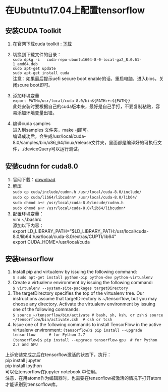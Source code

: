 # 在Ubutntu17.04上配置tensorflow

## 安装CUDA Toolkit
1. 在官网下载cuda toolkit : [下载](https://developer.nvidia.com/cuda-downloads)  

2. 切换到下载文件的目录：   
`sudo dpkg -i   cuda-repo-ubuntu1604-8-0-local-ga2_8.0.61-1_amd64.deb`  
`sudo apt-get update`  
`sudo apt-get install cuda`  
注意：如果最后提示uefi secure boot enable的话，重启电脑，进入bios，关闭scure boot即可。  

3. 添加环境变量  
`export PATH=/usr/local/cuda-8.0/bin${PATH:+:${PATH}}`  
此处安装时要根据自己的cuda版本来，最好是自己手打，不要复制粘贴，容易添加环境变量出错。  

4. 编译cuda samples  
进入到samples 文件夹，make -j即可。  
编译成功后，会生成/usr/local/cuda-8.0/samples/bin/x86_64/linux/release文件夹，里面都是编译好的可执行文件，./deviceQuery可以运行测试。

## 安装cudnn for cuda8.0
1. 官网下载：[download](https://developer.nvidia.com/rdp/cudnn-download)  
2. 解压  
 `sudo cp cuda/include/cudnn.h /usr/local/cuda-8.0/include/`   
 `sudo cp cuda/lib64/libcudnn* /usr/local/cuda-8.0/lib64/`  
 `sudo chmod a+r /usr/local/cuda-8.0/incude/cudnn.h`   
 `sudo chmod a+r /usr/local/cuda-8.0/lib64/libcudnn*`   
3. 配置环境变量：  
  vim ~/.bashrc  
  添加以下内容：  
  export LD_LIBRARY_PATH="$LD_LIBRARY_PATH:/usr/local/cuda-8.0/lib64:/usr/local/cuda-8.0/extras/CUPTI/lib64"  
export CUDA_HOME=/usr/local/cuda

## 安装tensorflow
1. Install pip and virtualenv by issuing the following command:  
`$ sudo apt-get install python-pip python-dev python-virtualenv`
2. Create a virtualenv environment by issuing the following command:  
`$ virtualenv --system-site-packages targetDirectory`
3. The targetDirectory specifies the top of the virtualenv tree. Our instructions assume that targetDirectory is ~/tensorflow, but you may choose any directory.
Activate the virtualenv environment by issuing one of the following commands:  
 `$ source ~/tensorflow/bin/activate # bash, sh, ksh, or zsh`
 `$ source ~/tensorflow/bin/activate.csh  # csh or tcsh`  
4. Issue one of the following commands to install TensorFlow in the active virtualenv environment:
`(tensorflow)$ pip install --upgrade tensorflow      # for Python 2.7`  
 `(tensorflow)$ pip install --upgrade tensorflow-gpu  # for Python 2.7 and GPU`

 上诉安装完成之后在tensorflow激活的状态下，执行：  
pip install jupyter  
pip install ipython  
可以让tensorflow在jupyter notebook 中使用。  
注意，在用atomn作为编辑器时，也需要在tensorflow被激活的情况下打开atom才能识别到trensorflow库。
